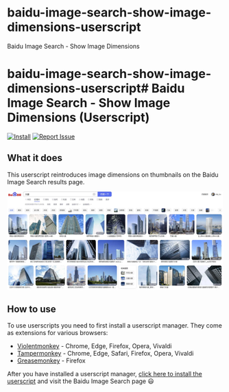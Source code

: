 # baidu-image-search-show-image-dimensions-userscript
Baidu Image Search - Show Image Dimensions
# baidu-image-search-show-image-dimensions-userscript# Baidu Image Search - Show Image Dimensions (Userscript)
[![Install](https://img.shields.io/badge/-Install-green?style=flat&logo=data:image/png;base64,iVBORw0KGgoAAAANSUhEUgAAACQAAAAkCAYAAADhAJiYAAAAb0lEQVR4Ae3UgQUAMRBE0SvnykhnW0JKSmn/AANikbiB+SxgeWCelBwBA6jmxp+goq8CCiiggE4D3s3oLfrW5vc9RU3uNR9lRwnjRwljQDUYM0oYP0oYA6rBmFHC+FHC2FHCqJSA4n4VUAsyllL6AHMEW1GSXWKaAAAAAElFTkSuQmCC)](https://greasyfork.org/scripts/452974-%E7%99%BE%E5%BA%A6%E5%9B%BE%E7%89%87%E6%90%9C%E7%B4%A2-%E6%98%BE%E7%A4%BA%E5%9B%BE%E7%89%87%E5%B0%BA%E5%AF%B8/code/%E7%99%BE%E5%BA%A6%E5%9B%BE%E7%89%87%E6%90%9C%E7%B4%A2%20-%20%E6%98%BE%E7%A4%BA%E5%9B%BE%E7%89%87%E5%B0%BA%E5%AF%B8.user.js "Click to install") [![Report Issue](https://img.shields.io/badge/-Report%20issue-red?style=flat&logo=data:image/png;base64,iVBORw0KGgoAAAANSUhEUgAAACQAAAAkCAYAAADhAJiYAAAAsklEQVR4Ae3UEQzEQBCF4YVzd66nrvWs0+JBPeNUdzzPYT11Onen/3TwLbyl+ZPBSb5sstOq1VXAAEKc7sZczPf2Y3woPyajfBg/yo/JKDfmTr/qVlHOl4m0F+hpKGAAGEG5roBiISgKVKACGQ6jFyRUoAc4gA78HKCTufa025lrKKAX8EFvS7sHeleTmkd9gQ3YgWcWY0ClDBgvKmEMKCNGR/kxflTCuFAnEOKMVlWL+wNsSof8wQFurAAAAABJRU5ErkJggg==)](https://github.com/BloodKirin/baidu-image-search-show-image-dimensions-userscript/issues "Click to report issue")

## What it does

This userscript reintroduces image dimensions on thumbnails on the Baidu Image Search results page.

![screenshot](https://github.com/BloodKirin/baidu-image-search-show-image-dimensions-userscript/blob/main/screenshot.jpg)

## How to use

To use userscripts you need to first install a userscript manager. They come as extensions for various browsers:

- [Violentmonkey](https://violentmonkey.github.io/) - Chrome, Edge, Firefox, Opera, Vivaldi
- [Tampermonkey](https://tampermonkey.net/) - Chrome, Edge, Safari, Firefox, Opera, Vivaldi
- [Greasemonkey](https://www.greasespot.net/) - Firefox

After you have installed a userscript manager, [click here to install the userscript](https://greasyfork.org/scripts/452974-%E7%99%BE%E5%BA%A6%E5%9B%BE%E7%89%87%E6%90%9C%E7%B4%A2-%E6%98%BE%E7%A4%BA%E5%9B%BE%E7%89%87%E5%B0%BA%E5%AF%B8/code/%E7%99%BE%E5%BA%A6%E5%9B%BE%E7%89%87%E6%90%9C%E7%B4%A2%20-%20%E6%98%BE%E7%A4%BA%E5%9B%BE%E7%89%87%E5%B0%BA%E5%AF%B8.user.js) and visit the Baidu Image Search page 😃
